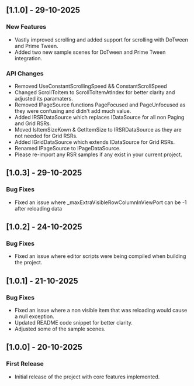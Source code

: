 ## [1.1.0] - 29-10-2025
### New Features
- Vastly improved scrolling and added support for scrolling with DoTween and Prime Tween.
- Added two new sample scenes for DoTween and Prime Tween integration.
### API Changes
- Removed UseConstantScrollingSpeed && ConstantScrollSpeed
- Changed ScrollToItem to ScrollToItemAtIndex for better clarity and adjusted its paramaters.
- Removed IPageSource functions PageFocused and PageUnfocused as they were confusing and didn't add much value.
- Added IRSRDataSource which replaces IDataSource for all non Paging and Grid RSRs.
- Moved IsItemSizeKown & GetItemSize to IRSRDataSource as they are not needed for Grid RSRs.
- Added IGridDataSource which extends IDataSource for Grid RSRs.
- Renamed IPageSource to IPageDataSource.
- Please re-import any RSR samples if any exist in your current project.

## [1.0.3] - 29-10-2025
### Bug Fixes
- Fixed an issue where _maxExtraVisibleRowColumnInViewPort can be -1 after reloading data

## [1.0.2] - 24-10-2025
### Bug Fixes
- Fixed an issue where editor scripts were being compiled when building the project.

## [1.0.1] - 21-10-2025
### Bug Fixes
- Fixed an issue where a non visible item that was reloading would cause a null exception.
- Updated README code snippet for better clarity.
- Adjusted some of the sample scenes.

## [1.0.0] - 20-10-2025
### First Release
- Initial release of the project with core features implemented.